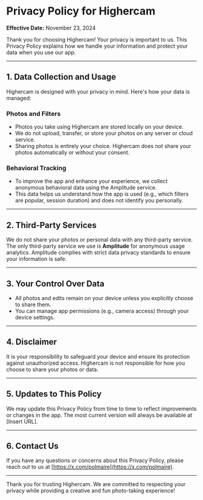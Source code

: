 # Privacy Policy for Highercam

**Effective Date:** November 23, 2024  

Thank you for choosing Highercam! Your privacy is important to us. This Privacy Policy explains how we handle your information and protect your data when you use our app.

---

## 1. Data Collection and Usage
Highercam is designed with your privacy in mind. Here's how your data is managed:  

### Photos and Filters
- Photos you take using Highercam are stored locally on your device.
- We do not upload, transfer, or store your photos on any server or cloud service.
- Sharing photos is entirely your choice. Highercam does not share your photos automatically or without your consent.

### Behavioral Tracking
- To improve the app and enhance your experience, we collect anonymous behavioral data using the Amplitude service.
- This data helps us understand how the app is used (e.g., which filters are popular, session duration) and does not identify you personally.

---

## 2. Third-Party Services
We do not share your photos or personal data with any third-party service.  
The only third-party service we use is **Amplitude** for anonymous usage analytics. Amplitude complies with strict data privacy standards to ensure your information is safe.

---

## 3. Your Control Over Data
- All photos and edits remain on your device unless you explicitly choose to share them.
- You can manage app permissions (e.g., camera access) through your device settings.

---

## 4. Disclaimer
It is your responsibility to safeguard your device and ensure its protection against unauthorized access. Highercam is not responsible for how you choose to share your photos or data.

---

## 5. Updates to This Policy
We may update this Privacy Policy from time to time to reflect improvements or changes in the app. The most current version will always be available at [Insert URL].

---

## 6. Contact Us
If you have any questions or concerns about this Privacy Policy, please reach out to us at [https://x.com/polmaire](https://x.com/polmaire).

---

Thank you for trusting Highercam. We are committed to respecting your privacy while providing a creative and fun photo-taking experience!

